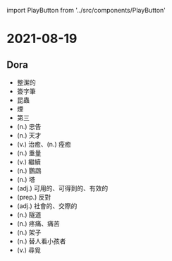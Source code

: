 import PlayButton from '../src/components/PlayButton'

# 2021-08-19

## Dora
- <PlayButton value="tidy" /> 整潔的
- <PlayButton value="marker" /> 簽字筆
- <PlayButton value="insect" /> 昆蟲
- <PlayButton value="smoke" /> 煙
- <PlayButton value="third" /> 第三
- <PlayButton value="advice" /> (n.) 忠告
- <PlayButton value="talent" /> (n.) 天才
- <PlayButton value="cure" /> (v.) 治癒、(n.) 痊癒
- <PlayButton value="weight" /> (n.) 重量
- <PlayButton value="continue" /> (v.) 繼續
- <PlayButton value="parrot" /> (n.) 鸚鵡
- <PlayButton value="tower" /> (n.) 塔
- <PlayButton value="available" /> (adj.) 可用的、可得到的、有效的
- <PlayButton value="against" /> (prep.) 反對
- <PlayButton value="social" /> (adj.) 社會的、交際的
- <PlayButton value="tunnel" /> (n.) 隧道
- <PlayButton value="pain" /> (n.) 疼痛、痛苦
- <PlayButton value="shelf" /> (n.) 架子
- <PlayButton value="baby sitter" /> (n.) 替人看小孩者
- <PlayButton value="seek" /> (v.) 尋覓
